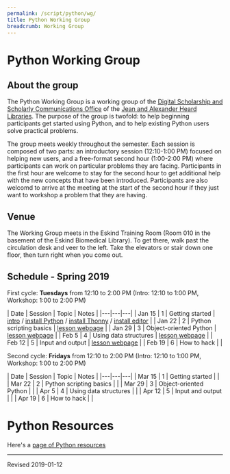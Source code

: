 ```yaml
---
permalink: /script/python/wg/
title: Python Working Group
breadcrumb: Working Group
---
```


# Python Working Group

## About the group

The Python Working Group is a working group of the [Digital Scholarship and Scholarly Communications Office](https://www.library.vanderbilt.edu/scholarly/) of the [Jean and Alexander Heard Libraries](https://www.library.vanderbilt.edu/).  The purpose of the group is twofold: to help beginning participants get started using Python, and to help existing Python users solve practical problems.

The group meets weekly throughout the semester.  Each session is composed of two parts: an introductory session (12:10-1:00 PM) focused on helping new users, and a free-format second hour (1:00-2:00 PM) where participants can work on particular problems they are facing.  Participants in the first hour are welcome to stay for the second hour to get additional help with the new concepts that have been introduced.  Participants are also welcomd to arrive at the meeting at the start of the second hour if they just want to workshop a problem that they are having.

## Venue

The Working Group meets in the Eskind Training Room (Room 010 in the basement of the Eskind Biomedical Library).  To get there, walk past the circulation desk and veer to the left.  Take the elevators or stair down one floor, then turn right when you come out.

## Schedule - Spring 2019

First cycle: **Tuesdays** from 12:10 to 2:00 PM (Intro: 12:10 to 1:00 PM, Workshop: 1:00 to 2:00 PM)

| Date | Session | Topic | Notes |
|---|---|---|
| Jan 15 | 1 | Getting started | [intro](../) / [install Python](../install/) / [install Thonny](../thonny/) / [install editor](editor) |
| Jan 22 | 2 | Python scripting basics | [lesson webpage](../basics/) |
| Jan 29 | 3 | Object-oriented Python | [lesson webpage](../object/) |
| Feb 5 | 4 | Using data structures | [lesson webpage](../structures/) |
| Feb 12 | 5 | Input and output | [lesson webpage](../inout/) |
| Feb 19 | 6 | How to hack |  |

Second cycle: **Fridays** from 12:10 to 2:00 PM (Intro: 12:10 to 1:00 PM, Workshop: 1:00 to 2:00 PM)

| Date | Session | Topic | Notes |
|---|---|---|
| Mar 15 | 1 | Getting started |  |
| Mar 22 | 2 | Python scripting basics |  |
| Mar 29 | 3 | Object-oriented Python |  |
| Apr 5 | 4 | Using data structures |  |
| Apr 12 | 5 | Input and output |  |
| Apr 19 | 6 | How to hack |  |

# Python Resources

Here's a [page of Python resources](../)

----
Revised 2019-01-12
